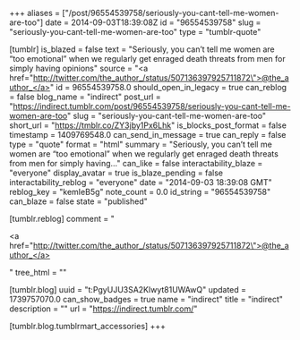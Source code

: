 +++
aliases = ["/post/96554539758/seriously-you-cant-tell-me-women-are-too"]
date = 2014-09-03T18:39:08Z
id = "96554539758"
slug = "seriously-you-cant-tell-me-women-are-too"
type = "tumblr-quote"

[tumblr]
is_blazed = false
text = "Seriously, you can&rsquo;t tell me women are &ldquo;too emotional&rdquo; when we regularly get enraged death threats from men for simply having opinions"
source = "<a href=\"http://twitter.com/the_author_/status/507136397925711872\">@the_author_</a>"
id = 96554539758.0
should_open_in_legacy = true
can_reblog = false
blog_name = "indirect"
post_url = "https://indirect.tumblr.com/post/96554539758/seriously-you-cant-tell-me-women-are-too"
slug = "seriously-you-cant-tell-me-women-are-too"
short_url = "https://tmblr.co/ZY3jby1Px6Lhk"
is_blocks_post_format = false
timestamp = 1409769548.0
can_send_in_message = true
can_reply = false
type = "quote"
format = "html"
summary = "Seriously, you can’t tell me women are “too emotional” when we regularly get enraged death threats from men for simply having..."
can_like = false
interactability_blaze = "everyone"
display_avatar = true
is_blaze_pending = false
interactability_reblog = "everyone"
date = "2014-09-03 18:39:08 GMT"
reblog_key = "kemIeB5g"
note_count = 0.0
id_string = "96554539758"
can_blaze = false
state = "published"

[tumblr.reblog]
comment = "<p><a href=\"http://twitter.com/the_author_/status/507136397925711872\">@the_author_</a></p>"
tree_html = ""

[tumblr.blog]
uuid = "t:PgyUJU3SA2Klwyt81UWAwQ"
updated = 1739757070.0
can_show_badges = true
name = "indirect"
title = "indirect"
description = ""
url = "https://indirect.tumblr.com/"

[tumblr.blog.tumblrmart_accessories]
+++
